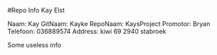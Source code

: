 #Repo Info Kay Elst

<!---naam -->Naam: Kay 
<!---gitnaam -->GitNaam: Kayke
<!---reponaam -->RepoNaam: KaysProject
<!---promotor -->Promotor: Bryan
<!---phone -->Telefoon: 036889574
<!---address -->Address: kiwi 69 2940 stabroek <!---end -->

Some useless info